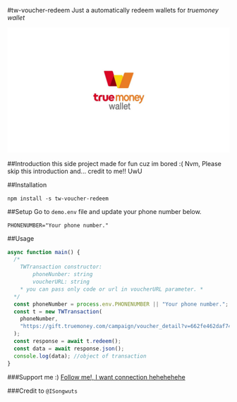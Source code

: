 #tw-voucher-redeem
Just a automatically redeem wallets for <i>truemoney wallet</i>

<p align="center">
  <img src="/public/maxresdefault.jpg"/>
</p>

##Introduction
this side project made for fun cuz im bored :(
Nvm, Please skip this introduction and...
credit to me!! UwU

##Installation

```
npm install -s tw-voucher-redeem
```

##Setup
Go to `demo.env` file and update your phone number below.

```env
PHONENUMBER="Your phone number."
```

##Usage

```typescript
async function main() {
  /*
    TWTransaction constructor: 
        phoneNunber: string
        voucherURL: string
    * you can pass only code or url in voucherURL parameter. *
  */
  const phoneNumber = process.env.PHONENUMBER || "Your phone number.";
  const t = new TWTransaction(
    phoneNumber,
    "https://gift.truemoney.com/campaign/voucher_detail?v=662fe462daf74b14b001fd65ad006161643"
  );
  const response = await t.redeem();
  const data = await response.json();
  console.log(data); //object of transaction
}
```

###Support me :)
[Follow me!, I want connection hehehehehe]('https://github.com/ISongwuts')

###Credit to
`@ISongwuts`
